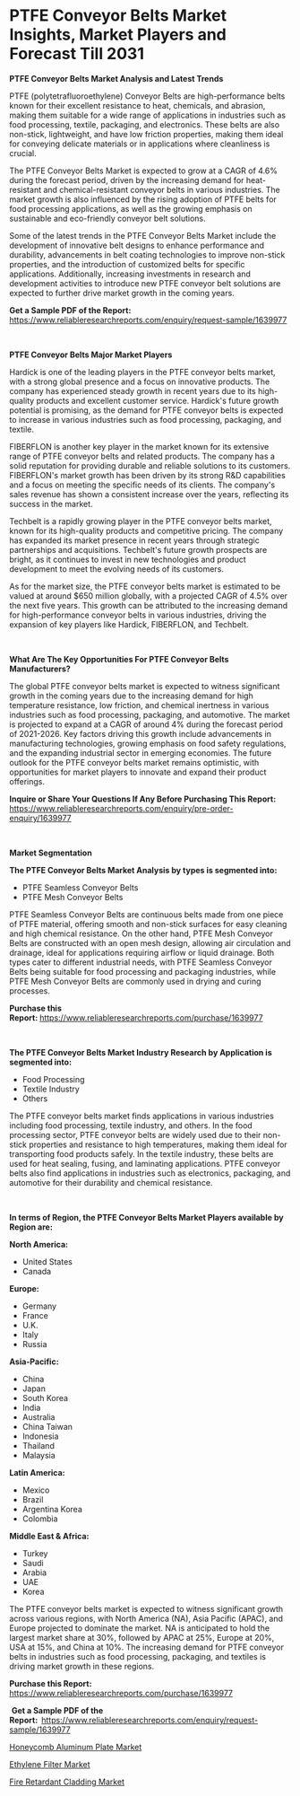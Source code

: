 <p><h1>PTFE Conveyor Belts Market Insights, Market Players and Forecast Till 2031</h1></p><p><strong>PTFE Conveyor Belts Market Analysis and Latest Trends</strong></p>
<p><p>PTFE (polytetrafluoroethylene) Conveyor Belts are high-performance belts known for their excellent resistance to heat, chemicals, and abrasion, making them suitable for a wide range of applications in industries such as food processing, textile, packaging, and electronics. These belts are also non-stick, lightweight, and have low friction properties, making them ideal for conveying delicate materials or in applications where cleanliness is crucial.</p><p>The PTFE Conveyor Belts Market is expected to grow at a CAGR of 4.6% during the forecast period, driven by the increasing demand for heat-resistant and chemical-resistant conveyor belts in various industries. The market growth is also influenced by the rising adoption of PTFE belts for food processing applications, as well as the growing emphasis on sustainable and eco-friendly conveyor belt solutions.</p><p>Some of the latest trends in the PTFE Conveyor Belts Market include the development of innovative belt designs to enhance performance and durability, advancements in belt coating technologies to improve non-stick properties, and the introduction of customized belts for specific applications. Additionally, increasing investments in research and development activities to introduce new PTFE conveyor belt solutions are expected to further drive market growth in the coming years.</p></p>
<p><strong>Get a Sample PDF of the Report:&nbsp;</strong> <a href="https://www.reliableresearchreports.com/enquiry/request-sample/1639977">https://www.reliableresearchreports.com/enquiry/request-sample/1639977</a></p>
<p>&nbsp;</p>
<p><strong>PTFE Conveyor Belts Major Market Players</strong></p>
<p><p>Hardick is one of the leading players in the PTFE conveyor belts market, with a strong global presence and a focus on innovative products. The company has experienced steady growth in recent years due to its high-quality products and excellent customer service. Hardick's future growth potential is promising, as the demand for PTFE conveyor belts is expected to increase in various industries such as food processing, packaging, and textile.</p><p>FIBERFLON is another key player in the market known for its extensive range of PTFE conveyor belts and related products. The company has a solid reputation for providing durable and reliable solutions to its customers. FIBERFLON's market growth has been driven by its strong R&D capabilities and a focus on meeting the specific needs of its clients. The company's sales revenue has shown a consistent increase over the years, reflecting its success in the market.</p><p>Techbelt is a rapidly growing player in the PTFE conveyor belts market, known for its high-quality products and competitive pricing. The company has expanded its market presence in recent years through strategic partnerships and acquisitions. Techbelt's future growth prospects are bright, as it continues to invest in new technologies and product development to meet the evolving needs of its customers.</p><p>As for the market size, the PTFE conveyor belts market is estimated to be valued at around $650 million globally, with a projected CAGR of 4.5% over the next five years. This growth can be attributed to the increasing demand for high-performance conveyor belts in various industries, driving the expansion of key players like Hardick, FIBERFLON, and Techbelt.</p></p>
<p>&nbsp;</p>
<p><strong>What Are The Key Opportunities For PTFE Conveyor Belts Manufacturers?</strong></p>
<p><p>The global PTFE conveyor belts market is expected to witness significant growth in the coming years due to the increasing demand for high temperature resistance, low friction, and chemical inertness in various industries such as food processing, packaging, and automotive. The market is projected to expand at a CAGR of around 4% during the forecast period of 2021-2026. Key factors driving this growth include advancements in manufacturing technologies, growing emphasis on food safety regulations, and the expanding industrial sector in emerging economies. The future outlook for the PTFE conveyor belts market remains optimistic, with opportunities for market players to innovate and expand their product offerings.</p></p>
<p><strong>Inquire or Share Your Questions If Any Before Purchasing This Report:</strong> <a href="https://www.reliableresearchreports.com/enquiry/pre-order-enquiry/1639977">https://www.reliableresearchreports.com/enquiry/pre-order-enquiry/1639977</a></p>
<p>&nbsp;</p>
<p><strong>Market Segmentation</strong></p>
<p><strong>The PTFE Conveyor Belts Market Analysis by types is segmented into:</strong></p>
<p><ul><li>PTFE Seamless Conveyor Belts</li><li>PTFE Mesh Conveyor Belts</li></ul></p>
<p><p>PTFE Seamless Conveyor Belts are continuous belts made from one piece of PTFE material, offering smooth and non-stick surfaces for easy cleaning and high chemical resistance. On the other hand, PTFE Mesh Conveyor Belts are constructed with an open mesh design, allowing air circulation and drainage, ideal for applications requiring airflow or liquid drainage. Both types cater to different industrial needs, with PTFE Seamless Conveyor Belts being suitable for food processing and packaging industries, while PTFE Mesh Conveyor Belts are commonly used in drying and curing processes.</p></p>
<p><strong>Purchase this Report:&nbsp;</strong><a href="https://www.reliableresearchreports.com/purchase/1639977">https://www.reliableresearchreports.com/purchase/1639977</a></p>
<p>&nbsp;</p>
<p><strong>The PTFE Conveyor Belts Market Industry Research by Application is segmented into:</strong></p>
<p><ul><li>Food Processing</li><li>Textile Industry</li><li>Others</li></ul></p>
<p><p>The PTFE conveyor belts market finds applications in various industries including food processing, textile industry, and others. In the food processing sector, PTFE conveyor belts are widely used due to their non-stick properties and resistance to high temperatures, making them ideal for transporting food products safely. In the textile industry, these belts are used for heat sealing, fusing, and laminating applications. PTFE conveyor belts also find applications in industries such as electronics, packaging, and automotive for their durability and chemical resistance.</p></p>
<p>&nbsp;</p>
<p><strong>In terms of Region, the PTFE Conveyor Belts Market Players available by Region are:</strong></p>
<p>
    <p> <strong> North America: </strong>
        <ul>
            <li>United States</li>
            <li>Canada</li>
        </ul>
        </p> 
    <p> <strong> Europe: </strong>
        <ul>
            <li>Germany</li>
            <li>France</li>
            <li>U.K.</li>
            <li>Italy</li>
            <li>Russia</li>
        </ul>
        </p> 
    <p> <strong> Asia-Pacific: </strong>
        <ul>
            <li>China</li>
            <li>Japan</li>
            <li>South Korea</li>
            <li>India</li>
            <li>Australia</li>
            <li>China Taiwan</li>
            <li>Indonesia</li>
            <li>Thailand</li>
            <li>Malaysia</li>
        </ul>
        </p> 
    <p> <strong> Latin America: </strong>
        <ul>
            <li>Mexico</li>
            <li>Brazil</li>
            <li>Argentina Korea</li>
            <li>Colombia</li>
        </ul>
        </p> 
    <p> <strong> Middle East & Africa: </strong>
        <ul>
            <li>Turkey</li>
            <li>Saudi</li>
            <li>Arabia</li>
            <li>UAE</li>
            <li>Korea</li>
        </ul>
    </p>
    </p>
<p><p>The PTFE conveyor belts market is expected to witness significant growth across various regions, with North America (NA), Asia Pacific (APAC), and Europe projected to dominate the market. NA is anticipated to hold the largest market share at 30%, followed by APAC at 25%, Europe at 20%, USA at 15%, and China at 10%. The increasing demand for PTFE conveyor belts in industries such as food processing, packaging, and textiles is driving market growth in these regions.</p></p>
<p><strong>Purchase this Report: </strong><a href="https://www.reliableresearchreports.com/purchase/1639977">https://www.reliableresearchreports.com/purchase/1639977</a></p>
<p>&nbsp;<strong>Get a Sample PDF of the Report:&nbsp;&nbsp;</strong><a href="https://www.reliableresearchreports.com/enquiry/request-sample/1639977">https://www.reliableresearchreports.com/enquiry/request-sample/1639977</a></p>
<p><strong></strong></p>
<p><p><a href="https://github.com/seekum/Market-Research-Report-List-1/blob/main/honeycomb-aluminum-plate-market.md">Honeycomb Aluminum Plate Market</a></p><p><a href="https://github.com/timeliteaut/Market-Research-Report-List-1/blob/main/ethylene-filter-market.md">Ethylene Filter Market</a></p><p><a href="https://github.com/bobicer/Market-Research-Report-List-2/blob/main/fire-retardant-cladding-market.md">Fire Retardant Cladding Market</a></p></p>